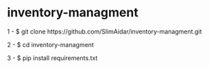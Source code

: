 # inventory-managment
<p>1 - $ git clone https://github.com/SlimAidar/inventory-managment.git</p>
<p>2 - $ cd  inventory-managment</p>
<p>3 - $ pip install requirements.txt</p>
